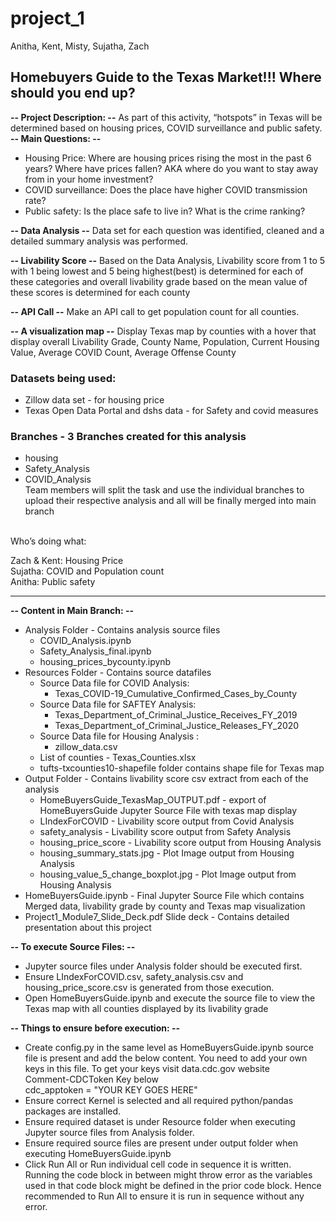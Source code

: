 # project_1
Anitha, Kent, Misty, Sujatha, Zach

## Homebuyers Guide to the Texas Market!!! Where should you end up? <br>

**-- Project Description: --** As part of this activity, “hotspots” in Texas will be determined based on housing prices, COVID surveillance and public safety.<br>
**-- Main Questions: --**
* Housing Price: Where are housing prices rising the most in the past 6 years? Where have prices fallen? AKA where do you want to stay away from in your home investment? 
* COVID surveillance: Does the place have higher COVID transmission rate?
* Public safety: Is the place safe to live in? What is the crime ranking?

**-- Data Analysis --** Data set for each question was identified, cleaned and a detailed summary analysis was performed. 

**-- Livability Score --** Based on the Data Analysis, Livability score from 1 to 5 with 1 being lowest and 5 being highest(best) is determined for each of these categories and overall livability grade based on the mean value of these scores is determined for each county

**-- API Call --** Make an API call to get population count for all counties.

**-- A visualization map --** Display Texas map by counties with a hover that display overall Livability Grade, County Name, Population, Current Housing Value, Average COVID Count, Average Offense County

### Datasets being used:
  * Zillow data set - for housing price
  * Texas Open Data Portal and dshs data - for Safety and covid measures

### Branches - 3 Branches created for this analysis 
  * housing
  * Safety_Analysis
  * COVID_Analysis<br>
Team members will split the task and use the individual branches to upload their respective analysis and all will be finally merged into main branch<br>
<br>
Who’s doing what:<br>

Zach & Kent: Housing Price<br>
Sujatha: COVID and Population count<br>
Anitha: Public safety<br>

---

**-- Content in Main Branch: --**
* Analysis Folder - Contains analysis source files <br>
    - COVID_Analysis.ipynb <br>
    - Safety_Analysis_final.ipynb<br>
    - housing_prices_bycounty.ipynb <br>
* Resources Folder - Contains source datafiles<br>
  * Source Data file for COVID Analysis: <br>
    - Texas_COVID-19_Cumulative_Confirmed_Cases_by_County<br>
  * Source Data file for SAFTEY Analysis: <br>
    - Texas_Department_of_Criminal_Justice_Receives_FY_2019 <br>
    - Texas_Department_of_Criminal_Justice_Releases_FY_2020<br>
  * Source Data file for Housing Analysis :<br>
    - zillow_data.csv <br>
  * List of counties - Texas_Counties.xlsx
  * tufts-txcounties10-shapefile folder contains shape file for Texas map
* Output Folder - Contains livability score csv extract from each of the analysis
  * HomeBuyersGuide_TexasMap_OUTPUT.pdf - export of HomeBuyersGuide Jupyter Source File with texas map display
  * LIndexForCOVID - Livability score output from Covid Analysis
  * safety_analysis - Livability score output from Safety Analysis
  * housing_price_score - Livability score output from Housing Analysis
  * housing_summary_stats.jpg - Plot Image output from Housing Analysis
  * housing_value_5_change_boxplot.jpg - Plot Image output from Housing Analysis
* HomeBuyersGuide.ipynb - Final Jupyter Source File which contains Merged data, livability grade by county and Texas map visualization
* Project1_Module7_Slide_Deck.pdf Slide deck - Contains detailed presentation about this project

**-- To execute Source Files: --**
* Jupyter source files under Analysis folder should be executed first. 
* Ensure LIndexForCOVID.csv, safety_analysis.csv and housing_price_score.csv is generated from those execution.
* Open HomeBuyersGuide.ipynb and execute the source file to view the Texas map with all counties displayed by its livability grade

**-- Things to ensure before execution: --**
* Create config.py in the same level as HomeBuyersGuide.ipynb source file is present and add the below content. You need to add your own keys in this file. To get your keys visit data.cdc.gov website<br>
  Comment-CDCToken Key below<br>
  cdc_apptoken = "YOUR KEY GOES HERE"
* Ensure correct Kernel is selected and all required python/pandas packages are installed.
* Ensure required dataset is under Resource folder when executing Jupyter source files from Analysis folder.
* Ensure required source files are present under output folder when executing HomeBuyersGuide.ipynb  
* Click Run All or Run individual cell code in sequence it is written. Running the code block in between might throw error as the variables used in that code block might be defined in the prior code block. Hence recommended to Run All to ensure it is run in sequence without any error.
